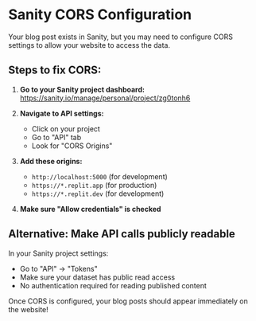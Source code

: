 # Sanity CORS Configuration

Your blog post exists in Sanity, but you may need to configure CORS settings to allow your website to access the data.

## Steps to fix CORS:

1. **Go to your Sanity project dashboard:**
   https://sanity.io/manage/personal/project/zg0tonh6

2. **Navigate to API settings:**
   - Click on your project
   - Go to "API" tab
   - Look for "CORS Origins"

3. **Add these origins:**
   - `http://localhost:5000` (for development)
   - `https://*.replit.app` (for production)
   - `https://*.replit.dev` (for development)

4. **Make sure "Allow credentials" is checked**

## Alternative: Make API calls publicly readable

In your Sanity project settings:
- Go to "API" → "Tokens"
- Make sure your dataset has public read access
- No authentication required for reading published content

Once CORS is configured, your blog posts should appear immediately on the website!